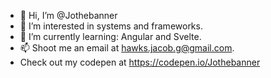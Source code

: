 - 👋 Hi, I’m @Jothebanner
- 👀 I’m interested in systems and frameworks.
- 🌱 I’m currently learning: Angular and Svelte.
- 📫 Shoot me an email at hawks.jacob.g@gmail.com.
- Check out my codepen at https://codepen.io/Jothebanner

<!---
Jothebanner/Jothebanner is a ✨ special ✨ repository because its `README.md` (this file) appears on your GitHub profile.
You can click the Preview link to take a look at your changes.
--->
